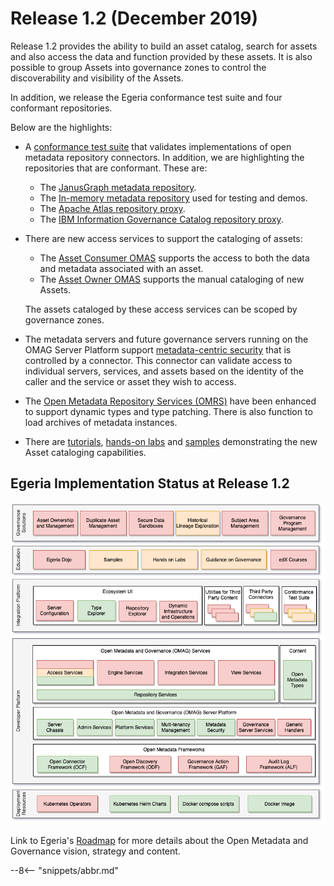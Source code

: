 <!-- SPDX-License-Identifier: CC-BY-4.0 -->
<!-- Copyright Contributors to the Egeria project. -->

# Release 1.2 (December 2019)

Release 1.2 provides the ability to build an asset catalog, search for assets and also
access the data and function provided by these assets.
It is also possible to group Assets into governance zones to control the
discoverability and visibility of the Assets. 

In addition, we release the Egeria conformance test suite and four
conformant repositories.

Below are the highlights:
  
* A [conformance test suite](/guides/cts/overview)
  that validates implementations of open metadata repository connectors.
  In addition, we are highlighting the repositories that are conformant.
  These are:
     * The [JanusGraph metadata repository](/connectors/repository/janus-graph/overview).
     * The [In-memory metadata repository](/connectors/repository/in-memory/overview) used for testing and demos.
     * The [Apache Atlas repository proxy](https://github.com/odpi/egeria-connector-apache-atlas).
     * The [IBM Information Governance Catalog repository proxy](https://github.com/odpi/egeria-connector-ibm-information-server).

* There are new access services to support the cataloging of assets:
   * The [Asset Consumer OMAS](/services/omas/asset-consumer/overview) supports the access to both the data and metadata associated with an asset.
   * The [Asset Owner OMAS](/services/omas/asset-owner/overview) supports the manual cataloging of new Assets.
  
  The assets cataloged by these access services can be scoped by governance zones.
  
* The metadata servers and future governance servers running on the OMAG Server Platform
  support [metadata-centric security](/services/metadata-security-services)
  that is controlled by a connector.  This connector can validate access to individual servers,
  services, and assets based on the identity of the caller and the service or asset
  they wish to access.
  
* The [Open Metadata Repository Services (OMRS)](/services/omrs)
  have been enhanced to support dynamic types and type patching.
  There is also function to load archives of metadata instances.
     
* There are [tutorials](/education/tutorials),
  [hands-on labs](/education/open-metadata-labs/overview) and
  [samples](https://github.com/odpi/egeria/tree/main/open-metadata-resources/open-metadata-samples) demonstrating
  the new Asset cataloging capabilities.

## Egeria Implementation Status at Release 1.2
 
![Egeria Implementation Status](functional-organization-showing-implementation-status-for-1.2.png)
 
 Link to Egeria's [Roadmap](/release-notes/roadmap) for more details about the
 Open Metadata and Governance vision, strategy and content.

--8<-- "snippets/abbr.md"

